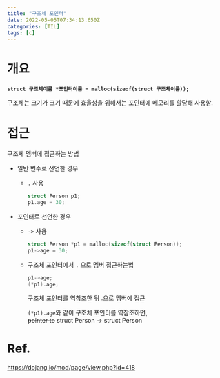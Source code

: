 ```yaml
---
title: "구조체 포인터"
date: 2022-05-05T07:34:13.650Z
categories: [TIL]
tags: [c]
---
```

# 개요

**`struct 구조체이름 *포인터이름 = malloc(sizeof(struct 구조체이름));`**

구조체는 크기가 크기 때문에 효율성을 위해서는 포인터에 메모리를 할당해 사용함.

# 접근

구조체 멤버에 접근하는 방법

- 일반 변수로 선언한 경우
    - `.` 사용
        
        ```c
        struct Person p1;
        p1.age = 30;
        ```
        
- 포인터로 선언한 경우
    - `->` 사용
        
        ```c
        struct Person *p1 = malloc(sizeof(struct Person));
        p1->age = 30;
        ```
        
  - 구조체 포인터에서 `.` 으로 멤버 접근하는법
    
    ```c
    p1->age;
    (*p1).age;
    ```
    구조체 포인터를 역참조한 뒤 .으로 멤버에 접근
  
    `(*p1).age`와 같이 구조체 포인터를 역참조하면,    
    ~~pointer to~~ struct Person → struct Person
    


# Ref.
<https://dojang.io/mod/page/view.php?id=418>